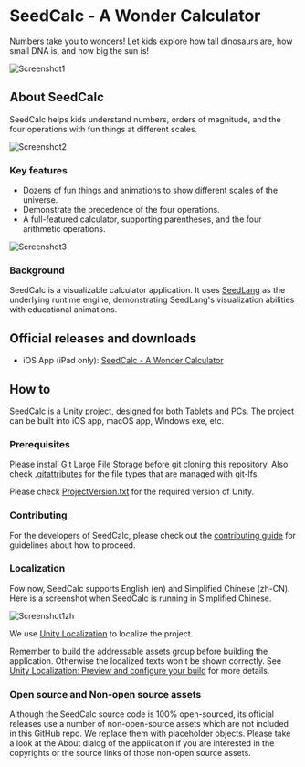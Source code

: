 # SeedCalc - A Wonder Calculator

Numbers take you to wonders! Let kids explore how tall dinosaurs are, how small
DNA is, and how big the sun is!

![Screenshot1](./Screenshots/01_en.jpg)

## About SeedCalc

SeedCalc helps kids understand numbers, orders of magnitude, and the four
operations with fun things at different scales.

![Screenshot2](./Screenshots/02_en.jpg)

### Key features

- Dozens of fun things and animations to show different scales of the universe.
- Demonstrate the precedence of the four operations.
- A full-featured calculator, supporting parentheses, and the four arithmetic
  operations.

![Screenshot3](./Screenshots/03_en.jpg)

### Background

SeedCalc is a visualizable calculator application. It uses
[SeedLang](https://github.com/SeedV/SeedLang) as the underlying runtime
engine, demonstrating SeedLang's visualization abilities with educational
animations.

## Official releases and downloads

- iOS App (iPad only): [SeedCalc - A Wonder
  Calculator](https://apps.apple.com/app/seedcalc-a-wonder-calculator/id1606514630)

## How to

SeedCalc is a Unity project, designed for both Tablets and PCs. The project can
be built into iOS app, macOS app, Windows exe, etc.

### Prerequisites

Please install [Git Large File Storage](https://git-lfs.github.com/) before git
cloning this repository. Also check [.gitattributes](.gitattributes) for the
file types that are managed with git-lfs.

Please check [ProjectVersion.txt](./ProjectSettings/ProjectVersion.txt) for the
required version of Unity.

### Contributing

For the developers of SeedCalc, please check out the [contributing
guide](CONTRIBUTING.md) for guidelines about how to proceed.

### Localization

Fow now, SeedCalc supports English (en) and Simplified Chinese (zh-CN). Here is
a screenshot when SeedCalc is running in Simplified Chinese.

![Screenshot1zh](./Screenshots/01_zh.jpg)

We use [Unity
Localization](https://docs.unity3d.com/Packages/com.unity.localization@1.1/manual/index.html)
to localize the project.

Remember to build the addressable assets group before building the application.
Otherwise the localized texts won't be shown correctly. See [Unity Localization:
Preview and configure your
build](https://docs.unity3d.com/Packages/com.unity.localization@1.1/manual/QuickStartGuideWithVariants.html#preview-and-configure-your-build)
for more details.

### Open source and Non-open source assets

Although the SeedCalc source code is 100% open-sourced, its official releases
use a number of non-open-source assets which are not included in this GitHub
repo. We replace them with placeholder objects. Please take a look at the About
dialog of the application if you are interested in the copyrights or the source
links of those non-open source assets.

